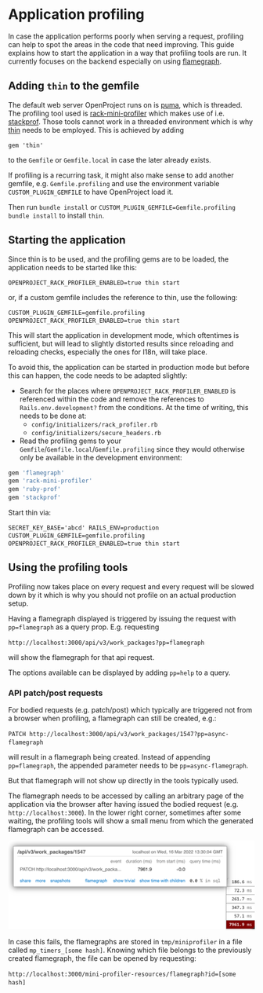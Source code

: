 # Application profiling

In case the application performs poorly when serving a request, profiling can help to spot the areas in the code that need improving. This guide explains how to start the application in a way that profiling tools are run. It currently focuses on the backend especially on using [flamegraph](https://github.com/SamSaffron/flamegraph).

## Adding `thin` to the gemfile

The default web server OpenProject runs on is [puma](https://puma.io/), which is threaded. The profiling tool used is [rack-mini-profiler](https://github.com/MiniProfiler/rack-mini-profiler) which makes use of i.e. [stackprof](https://github.com/tmm1/stackprof). Those tools cannot work in a threaded environment which is why [thin](https://github.com/macournoyer/thin) needs to be employed. This is achieved by adding

```shell
gem 'thin'
```

to the `Gemfile` or `Gemfile.local` in case the later already exists.

If profiling is a recurring task, it might also make sense to add another gemfile, e.g. `Gemfile.profiling` and use the environment variable `CUSTOM_PLUGIN_GEMFILE` to have OpenProject load it.

Then run `bundle install` or `CUSTOM_PLUGIN_GEMFILE=Gemfile.profiling bundle install` to install `thin`.

## Starting the application

Since thin is to be used, and the profiling gems are to be loaded, the application needs to be started like this:

```shell
OPENPROJECT_RACK_PROFILER_ENABLED=true thin start
```

or, if a custom gemfile includes the reference to thin, use the following:

```shell
CUSTOM_PLUGIN_GEMFILE=gemfile.profiling OPENPROJECT_RACK_PROFILER_ENABLED=true thin start
```

This will start the application in development mode, which oftentimes is sufficient, but will lead to slightly distorted results since reloading and reloading checks, especially the ones for I18n, will take place.

To avoid this, the application can be started in production mode but before this can happen, the code needs to be adapted slightly:

* Search for the places where `OPENPROJECT_RACK_PROFILER_ENABLED` is referenced within the code and remove the references to `Rails.env.development?` from the conditions. At the time of writing, this needs to be done at:
  * `config/initializers/rack_profiler.rb`
  * `config/initializers/secure_headers.rb`
* Read the profiling gems to your `Gemfile`/`Gemfile.local`/`Gemfile.profiling` since they would otherwise only be available in the development environment:

```ruby
gem 'flamegraph'
gem 'rack-mini-profiler'
gem 'ruby-prof'
gem 'stackprof'
```

Start thin via:

```shell
SECRET_KEY_BASE='abcd' RAILS_ENV=production CUSTOM_PLUGIN_GEMFILE=gemfile.profiling OPENPROJECT_RACK_PROFILER_ENABLED=true thin start
```

## Using the profiling tools

Profiling now takes place on every request and every request will be slowed down by it which is why you should not profile on an actual production setup.

Having a flamegraph displayed is triggered by issuing the request with `pp=flamegraph` as a query prop. E.g. requesting

`http://localhost:3000/api/v3/work_packages?pp=flamegraph`

will show the flamegraph for that api request.

The options available can be displayed by adding `pp=help` to a query.

### API patch/post requests

For bodied requests (e.g. patch/post) which typically are triggered not from a browser when profiling, a flamegraph can still be created, e.g.:

`PATCH http://localhost:3000/api/v3/work_packages/1547?pp=async-flamegraph`

will result in a flamegraph being created. Instead of appending `pp=flamegraph`, the appended parameter needs to be `pp=async-flamegraph`.

But that flamegraph will not show up directly in the tools typically used.

The flamegraph needs to be accessed by calling an arbitrary page of the application via the browser after having issued the bodied request (e.g. `http://localhost:3000`). In the lower right corner, sometimes after some waiting, the profiling tools will show a small menu from which the generated flamegraph can be accessed.

![Flamegraph retrieval](flamegraph_retrieval.png)

In case this fails, the flamegraphs are stored in `tmp/miniprofiler` in a file called `mp_timers_[some hash]`. Knowing which file belongs to the previously created flamegraph, the file can be opened by requesting:

`http://localhost:3000/mini-profiler-resources/flamegraph?id=[some hash]`
